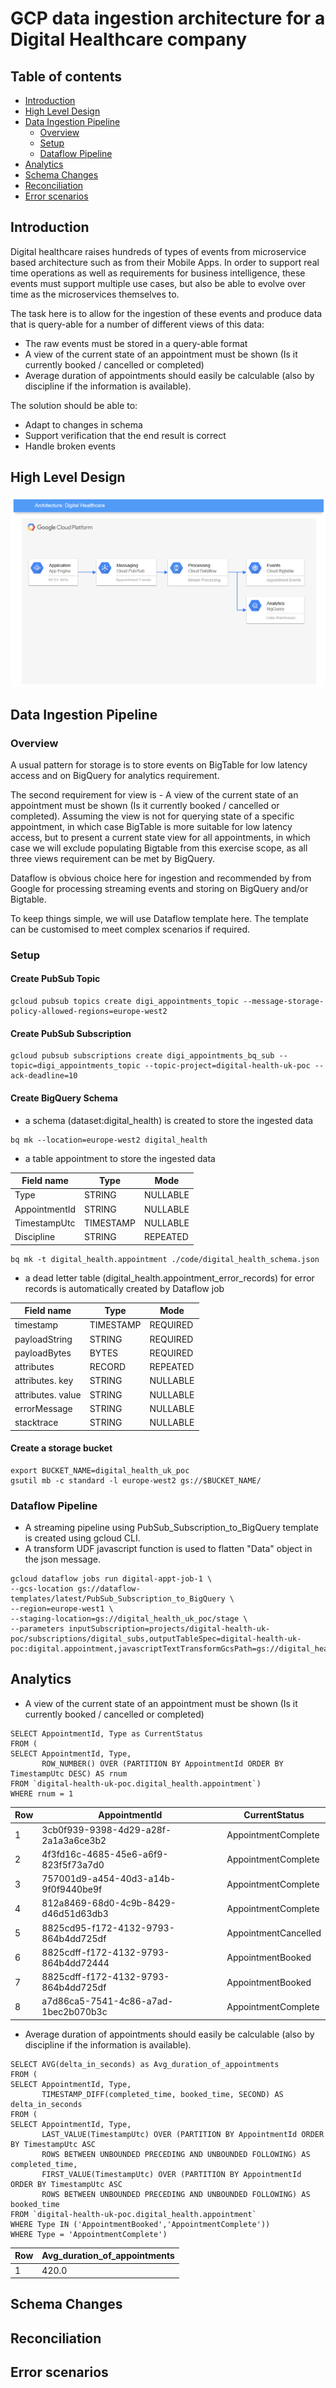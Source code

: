 # GCP data ingestion architecture for a Digital Healthcare company

## Table of contents
- [Introduction](#introduction)
- [High Level Design](#high-level-design)
- [Data Ingestion Pipeline](#data-ingestion-pipeline)			
  - [Overview](#overview)
  - [Setup](#setup)
  - [Dataflow Pipeline](#dataflow-pipeline)
- [Analytics](#analytics)
- [Schema Changes](#schema-changes)
- [Reconciliation](#reconciliation)		
- [Error scenarios](#error-scenarios)	

## Introduction
Digital healthcare raises hundreds of types of events from microservice based architecture such as from their Mobile Apps. In order to support real time operations as well as requirements for business intelligence, these events must support multiple use cases, but also be able to evolve over time as the microservices themselves to.

The task here is to allow for the ingestion of these events and produce data that is query-able for a number of different views of this data:
- The raw events must be stored in a query-able format
- A view of the current state of an appointment must be shown (Is it currently booked / cancelled or completed) 
- Average duration of appointments should easily be calculable (also by discipline if the information is available).

The solution should be able to:
- Adapt to changes in schema
- Support verification that the end result is correct
- Handle broken events

## High Level Design
![HLD](images/digitalhealth.png)

## Data Ingestion Pipeline		
  
### Overview
A usual pattern for storage is to store events on BigTable for low latency access and on BigQuery for analytics requirement. 

The second requirement for view is - A view of the current state of an appointment must be shown (Is it currently booked / cancelled or completed).
Assuming the view is not for querying state of a specific appointment, in which case BigTable is more suitable for low latency access, but to present a current state view for all appointments, in which case we will exclude populating Bigtable from this exercise scope, as all three views requirement can be met by BigQuery. 

Dataflow is obvious choice here for ingestion and recommended by from Google for processing streaming events and storing on BigQuery and/or Bigtable. 

To keep things simple, we will use Dataflow template here. The template can be customised to meet complex scenarios if required. 

### Setup

#### Create PubSub Topic
```
gcloud pubsub topics create digi_appointments_topic --message-storage-policy-allowed-regions=europe-west2
```
#### Create PubSub Subscription
```
gcloud pubsub subscriptions create digi_appointments_bq_sub --topic=digi_appointments_topic --topic-project=digital-health-uk-poc --ack-deadline=10 
```
#### Create BigQuery Schema
- a schema (dataset:digital_health) is created to store the ingested data
```
bq mk --location=europe-west2 digital_health
```
- a table appointment to store the ingested data  

|Field name	|Type	|Mode|
|-----------|-----|----|
|Type|	STRING|	NULLABLE|	
AppointmentId	|STRING	|NULLABLE|	
|TimestampUtc|	TIMESTAMP|	NULLABLE|	
|Discipline|	STRING|	REPEATED|	

```
bq mk -t digital_health.appointment ./code/digital_health_schema.json
```

- a dead letter table (digital_health.appointment_error_records) for error records is automatically created by Dataflow job 

|Field name	|Type	|Mode|
|-----------|-----|----|
|timestamp	|TIMESTAMP|	REQUIRED	|
|payloadString	|STRING|	REQUIRED	|
|payloadBytes|	BYTES|	REQUIRED	|
|attributes	|RECORD	|REPEATED	|
|attributes. key	|STRING|	NULLABLE	|
|attributes. value	|STRING|	NULLABLE	|
|errorMessage	|STRING	|NULLABLE	|
|stacktrace	|STRING|	NULLABLE	|

#### Create a storage bucket
```
export BUCKET_NAME=digital_health_uk_poc
gsutil mb -c standard -l europe-west2 gs://$BUCKET_NAME/
```

### Dataflow Pipeline
- A streaming pipeline using PubSub_Subscription_to_BigQuery template is created using gcloud CLI. 
- A transform UDF javascript function is used to flatten "Data" object in the json message.
```
gcloud dataflow jobs run digital-appt-job-1 \
--gcs-location gs://dataflow-templates/latest/PubSub_Subscription_to_BigQuery \
--region=europe-west1 \
--staging-location=gs://digital_health_uk_poc/stage \
--parameters inputSubscription=projects/digital-health-uk-poc/subscriptions/digital_subs,outputTableSpec=digital-health-uk-poc:digital.appointment,javascriptTextTransformGcsPath=gs://digital_health_uk_poc/flattenData.js,javascriptTextTransformFunctionName=transform
```
## Analytics
- A view of the current state of an appointment must be shown (Is it currently booked / cancelled or completed) 
```
SELECT AppointmentId, Type as CurrentStatus
FROM (
SELECT AppointmentId, Type,
       ROW_NUMBER() OVER (PARTITION BY AppointmentId ORDER BY TimestampUtc DESC) AS rnum
FROM `digital-health-uk-poc.digital_health.appointment`)
WHERE rnum = 1
```
|Row	|AppointmentId|	CurrentStatus|	
|-----|-------------|--------------|
|1|	3cb0f939-9398-4d29-a28f-2a1a3a6ce3b2|AppointmentComplete|
|2|	4f3fd16c-4685-45e6-a6f9-823f5f73a7d0|AppointmentComplete|
|3|	757001d9-a454-40d3-a14b-9f0f9440be9f|AppointmentComplete|
|4|	812a8469-68d0-4c9b-8429-d46d51d63db3|AppointmentComplete|
|5|	8825cd95-f172-4132-9793-864b4dd725df|AppointmentCancelled|
|6|	8825cdff-f172-4132-9793-864b4dd72444|AppointmentBooked|
|7|	8825cdff-f172-4132-9793-864b4dd725df|AppointmentBooked|
|8|	a7d86ca5-7541-4c86-a7ad-1bec2b070b3c|AppointmentComplete|


- Average duration of appointments should easily be calculable (also by discipline if the information is available).
```
SELECT AVG(delta_in_seconds) as Avg_duration_of_appointments
FROM (
SELECT AppointmentId, Type, 
       TIMESTAMP_DIFF(completed_time, booked_time, SECOND) AS delta_in_seconds
FROM (       
SELECT AppointmentId, Type,  
       LAST_VALUE(TimestampUtc) OVER (PARTITION BY AppointmentId ORDER BY TimestampUtc ASC
       ROWS BETWEEN UNBOUNDED PRECEDING AND UNBOUNDED FOLLOWING) AS completed_time,
       FIRST_VALUE(TimestampUtc) OVER (PARTITION BY AppointmentId ORDER BY TimestampUtc ASC
       ROWS BETWEEN UNBOUNDED PRECEDING AND UNBOUNDED FOLLOWING) AS booked_time
FROM `digital-health-uk-poc.digital_health.appointment` 
WHERE Type IN ('AppointmentBooked','AppointmentComplete'))
WHERE Type = 'AppointmentComplete')
```

|Row	|Avg_duration_of_appointments|	
|-----|----------------------------|
|1|	420.0|

## Schema Changes

## Reconciliation		

## Error scenarios	
